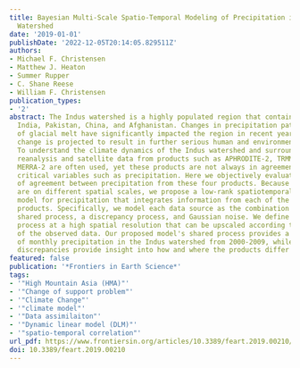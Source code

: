 ```yaml
---
title: Bayesian Multi-Scale Spatio-Temporal Modeling of Precipitation in the Indus
  Watershed
date: '2019-01-01'
publishDate: '2022-12-05T20:14:05.829511Z'
authors:
- Michael F. Christensen
- Matthew J. Heaton
- Summer Rupper
- C. Shane Reese
- William F. Christensen
publication_types:
- '2'
abstract: The Indus watershed is a highly populated region that contains parts of
  India, Pakistan, China, and Afghanistan. Changes in precipitation patterns and rates
  of glacial melt have significantly impacted the region in recent years, and climate
  change is projected to result in further serious human and environmental consequences.
  To understand the climate dynamics of the Indus watershed and surrounding regions,
  reanalysis and satellite data from products such as APHRODITE-2, TRMM, ERA5, and
  MERRA-2 are often used, yet these products are not always in agreement regarding
  critical variables such as precipitation. Here we objectively evaluate the level
  of agreement between precipitation from these four products. Because these data
  are on different spatial scales, we propose a low-rank spatiotemporal dynamic linear
  model for precipitation that integrates information from each of the above climate
  products. Specifically, we model each data source as the combination of a modified
  shared process, a discrepancy process, and Gaussian noise. We define the shared
  process at a high spatial resolution that can be upscaled according to the resolution
  of the observed data. Our proposed model's shared process provides a cohesive picture
  of monthly precipitation in the Indus watershed from 2000-2009, while the product-specific
  discrepancies provide insight into how and where the products differ from one another.
featured: false
publication: '*Frontiers in Earth Science*'
tags:
- '"High Mountain Asia (HMA)"'
- '"Change of support problem"'
- '"Climate Change"'
- '"climate model"'
- '"Data assimilaiton"'
- '"Dynamic linear model (DLM)"'
- '"spatio-temporal correlation"'
url_pdf: https://www.frontiersin.org/articles/10.3389/feart.2019.00210/full
doi: 10.3389/feart.2019.00210
---
```


